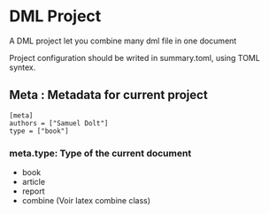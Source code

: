 # DML Project

A DML project let you combine many dml file in one document

Project configuration should be writed in summary.toml, using TOML syntex.

## Meta : Metadata for current project


```
[meta]
authors = ["Samuel Dolt"]
type = ["book"]
```
### meta.type: Type of the current document

- book
- article
- report
- combine (Voir latex combine class)
